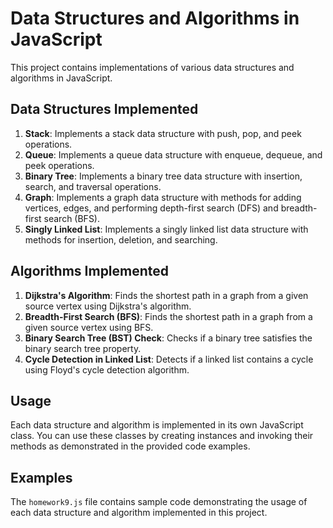 # Data Structures and Algorithms in JavaScript

This project contains implementations of various data structures and algorithms in JavaScript.

## Data Structures Implemented

1. **Stack**: Implements a stack data structure with push, pop, and peek operations.
2. **Queue**: Implements a queue data structure with enqueue, dequeue, and peek operations.
3. **Binary Tree**: Implements a binary tree data structure with insertion, search, and traversal operations.
4. **Graph**: Implements a graph data structure with methods for adding vertices, edges, and performing depth-first search (DFS) and breadth-first search (BFS).
5. **Singly Linked List**: Implements a singly linked list data structure with methods for insertion, deletion, and searching.

## Algorithms Implemented

1. **Dijkstra's Algorithm**: Finds the shortest path in a graph from a given source vertex using Dijkstra's algorithm.
2. **Breadth-First Search (BFS)**: Finds the shortest path in a graph from a given source vertex using BFS.
3. **Binary Search Tree (BST) Check**: Checks if a binary tree satisfies the binary search tree property.
4. **Cycle Detection in Linked List**: Detects if a linked list contains a cycle using Floyd's cycle detection algorithm.

## Usage

Each data structure and algorithm is implemented in its own JavaScript class. You can use these classes by creating instances and invoking their methods as demonstrated in the provided code examples.

## Examples

The `homework9.js` file contains sample code demonstrating the usage of each data structure and algorithm implemented in this project.